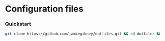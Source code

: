 # Configuration files
### Quickstart
```bash
git clone https://github.com/jamiegibney/dotfiles.git && cd dotfiles && ./links.sh
```

<!-- # Usage -->
<!---->
<!-- ### 1. Clone the repository -->
<!-- **SSH** -->
<!-- ```bash -->
<!-- git clone git@github.com:jamiegibney/dotfiles.git -->
<!-- ``` -->
<!---->
<!-- **HTTPS** -->
<!-- ```bash -->
<!-- git clone https://github.com/jamiegibney/dotfiles.git -->
<!-- ``` -->
<!---->
<!-- **CLI** -->
<!-- ```bash -->
<!-- gh repo clone jamiegibney/dotfiles -->
<!-- ``` -->
<!---->
<!-- ### 2. `cd` to the cloned directory -->
<!---->
<!-- ```bash -->
<!-- cd dotfiles-master -->
<!-- ``` -->
<!---->
<!-- ### 3. Make `links.sh` executable -->
<!---->
<!-- ```bash -->
<!-- chmod +x links.sh -->
<!-- ``` -->
<!---->
<!-- ### 4. Run `links.sh` to create the symbolic links -->
<!---->
<!-- ```bash -->
<!-- ./links.sh -->
<!-- ``` -->
<!---->
<!-- **NOTE**: this will prompt the user to confirm the creation of links where a file already exists in the target location. To override all existing links, please run `force_links.sh`. -->
